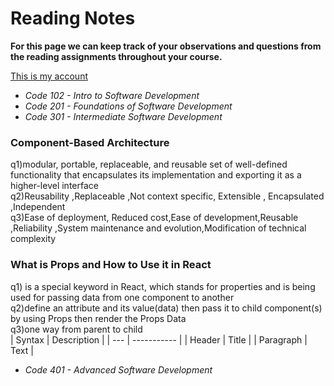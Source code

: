# Reading Notes

**For this page we can keep track of your observations and questions from the reading assignments throughout your course.**

[This is my account](https://github.com/fawzi-shiyyab19)

- *Code 102 - Intro to Software Development*
- *Code 201 - Foundations of Software Development*
- *Code 301 - Intermediate Software Development*
### Component-Based Architecture
q1)modular, portable, replaceable, and reusable set of well-defined functionality that encapsulates its implementation and exporting it as a higher-level interface<br>
q2)Reusability ,Replaceable ,Not context specific, Extensible , Encapsulated ,Independent <br>
q3)Ease of deployment, Reduced cost,Ease of development,Reusable ,Reliability ,System maintenance and evolution,Modification of technical complexity<br>
### What is Props and How to Use it in React
q1) is a special keyword in React, which stands for properties and is being used for passing data from one component to another<br>
q2)define an attribute and its value(data) then pass it to child component(s) by using Props then render the Props Data<br>
q3)one way from parent to child<br>
| Syntax | Description |
| --- | ----------- |
| Header | Title |
| Paragraph | Text |
- *Code 401 - Advanced Software Development*
